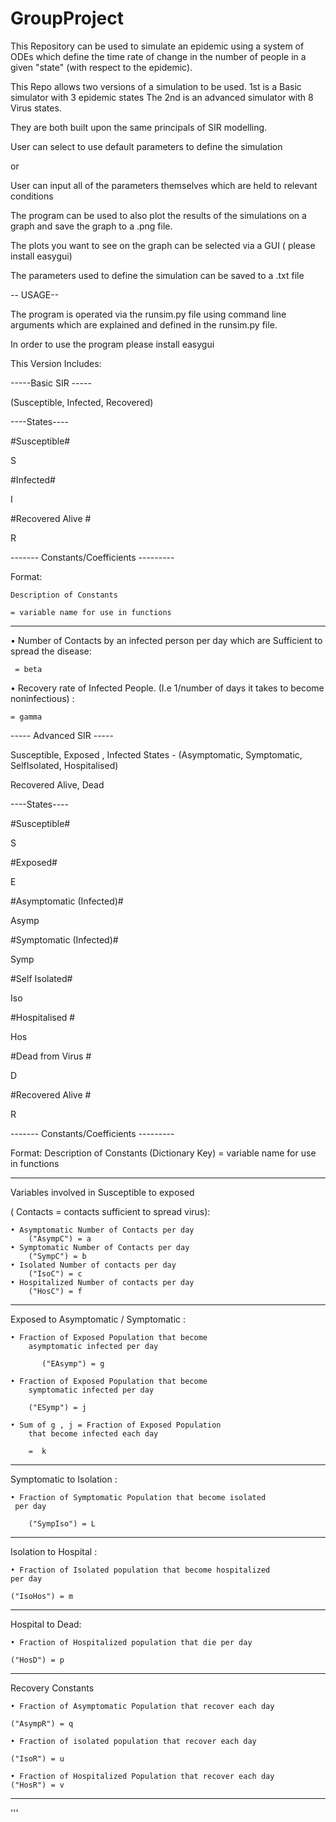 # GroupProject


This Repository can be used to simulate an epidemic using a system of ODEs which define the time rate
of change in the number of people in a given "state" (with respect to the epidemic).

This Repo allows two versions of a simulation to be used. 1st is a Basic simulator with 3 epidemic states
The 2nd is an advanced simulator with 8 Virus states.

They are both built upon the same principals of SIR modelling. 


User can select to use default parameters to define the simulation

or 

User can input all of the parameters themselves which are held to relevant conditions

The program can be used to also plot the results of the simulations on a graph and save the graph to a .png file.

The plots you want to see on the graph can be selected via a GUI ( please install easygui)

The parameters used to define the simulation can be saved to a .txt file 


-- USAGE--

The program is operated via the runsim.py file using command line arguments which are explained 
and defined in the runsim.py file.

In order to use the program please install easygui 









This Version Includes:

-----Basic SIR -----

(Susceptible, Infected, Recovered)

----States----

#Susceptible#

S

#Infected#

I

#Recovered Alive #

R


------- Constants/Coefficients ---------

Format:
	
	Description of Constants
    
    = variable name for use in functions
    
-------------------------------------------------------------

• Number of Contacts by an infected person per day which are Sufficient to spread the disease:

	 = beta
	 
• Recovery rate of Infected People. (I.e 1/number of days it takes to become noninfectious) :
  	
	= gamma
	



----- Advanced SIR -----

Susceptible, Exposed , Infected States - (Asymptomatic, Symptomatic, SelfIsolated, Hospitalised) 

Recovered Alive, Dead


----States----

#Susceptible#

S

#Exposed#

E

#Asymptomatic (Infected)#

Asymp

#Symptomatic (Infected)#

Symp

#Self Isolated#

Iso

#Hospitalised #

Hos

#Dead from Virus #

D

#Recovered Alive #

R

------- Constants/Coefficients ---------

Format:
	Description of Constants
    (Dictionary Key) = variable name for use in functions
    
-------------------------------------------------------------

Variables involved in Susceptible to exposed

( Contacts = contacts sufficient to spread virus):

	• Asymptomatic Number of Contacts per day
	    ("AsympC") = a
	• Symptomatic Number of Contacts per day
        ("SympC") = b
	• Isolated Number of contacts per day
        ("IsoC") = c
	• Hospitalized Number of contacts per day 
        ("HosC") = f
-------------------------------------------------------------
Exposed to Asymptomatic / Symptomatic :


	• Fraction of Exposed Population that become
        asymptomatic infected per day

           ("EAsymp") = g

	• Fraction of Exposed Population that become
        symptomatic infected per day

        ("ESymp") = j

	• Sum of g , j = Fraction of Exposed Population
        that become infected each day 

        =  k
-------------------------------------------------------------
Symptomatic to Isolation :

	• Fraction of Symptomatic Population that become isolated
	 per day

        ("SympIso") = L 
-------------------------------------------------------------
Isolation to Hospital :

	• Fraction of Isolated population that become hospitalized
	per day

	("IsoHos") = m
-------------------------------------------------------------
Hospital to Dead:

	• Fraction of Hospitalized population that die per day

	("HosD") = p
-------------------------------------------------------------
Recovery Constants 

	• Fraction of Asymptomatic Population that recover each day

	("AsympR") = q

	• Fraction of isolated population that recover each day

	("IsoR") = u

	• Fraction of Hospitalized Population that recover each day
	("HosR") = v
-------------------------------------------------------------

'''    
